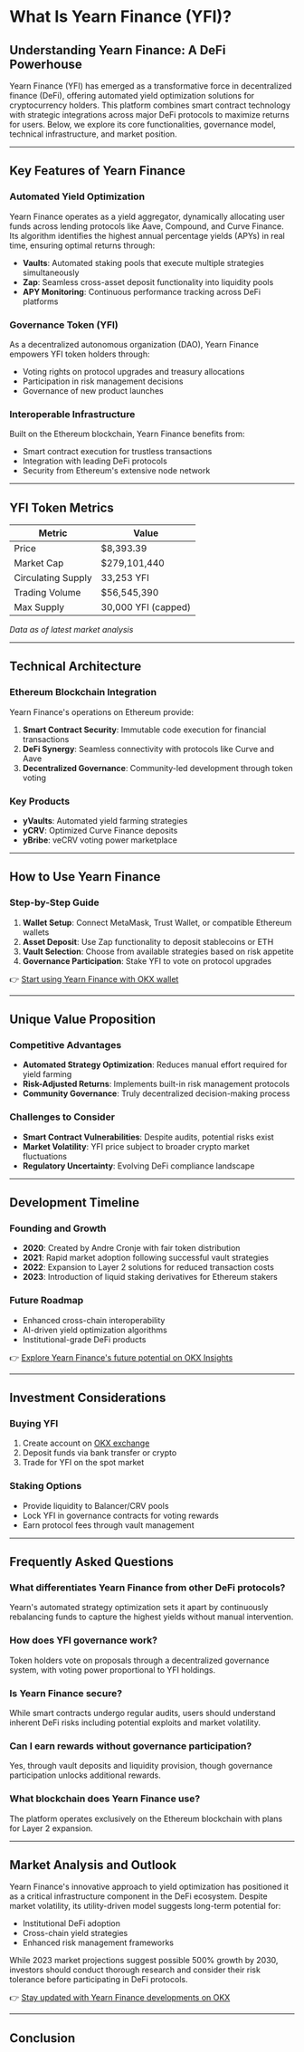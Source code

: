 # What Is Yearn Finance (YFI)?

## Understanding Yearn Finance: A DeFi Powerhouse

Yearn Finance (YFI) has emerged as a transformative force in decentralized finance (DeFi), offering automated yield optimization solutions for cryptocurrency holders. This platform combines smart contract technology with strategic integrations across major DeFi protocols to maximize returns for users. Below, we explore its core functionalities, governance model, technical infrastructure, and market position.

---

## Key Features of Yearn Finance

### Automated Yield Optimization
Yearn Finance operates as a yield aggregator, dynamically allocating user funds across lending protocols like Aave, Compound, and Curve Finance. Its algorithm identifies the highest annual percentage yields (APYs) in real time, ensuring optimal returns through:

- **Vaults**: Automated staking pools that execute multiple strategies simultaneously
- **Zap**: Seamless cross-asset deposit functionality into liquidity pools
- **APY Monitoring**: Continuous performance tracking across DeFi platforms

### Governance Token (YFI)
As a decentralized autonomous organization (DAO), Yearn Finance empowers YFI token holders through:

- Voting rights on protocol upgrades and treasury allocations
- Participation in risk management decisions
- Governance of new product launches

### Interoperable Infrastructure
Built on the Ethereum blockchain, Yearn Finance benefits from:

- Smart contract execution for trustless transactions
- Integration with leading DeFi protocols
- Security from Ethereum's extensive node network

---

## YFI Token Metrics

| Metric          | Value                |
|-----------------|----------------------|
| Price           | $8,393.39            |
| Market Cap      | $279,101,440         |
| Circulating Supply | 33,253 YFI         |
| Trading Volume  | $56,545,390          |
| Max Supply      | 30,000 YFI (capped)  |

*Data as of latest market analysis*

---

## Technical Architecture

### Ethereum Blockchain Integration
Yearn Finance's operations on Ethereum provide:

1. **Smart Contract Security**: Immutable code execution for financial transactions
2. **DeFi Synergy**: Seamless connectivity with protocols like Curve and Aave
3. **Decentralized Governance**: Community-led development through token voting

### Key Products

- **yVaults**: Automated yield farming strategies
- **yCRV**: Optimized Curve Finance deposits
- **yBribe**: veCRV voting power marketplace

---

## How to Use Yearn Finance

### Step-by-Step Guide

1. **Wallet Setup**: Connect MetaMask, Trust Wallet, or compatible Ethereum wallets
2. **Asset Deposit**: Use Zap functionality to deposit stablecoins or ETH
3. **Vault Selection**: Choose from available strategies based on risk appetite
4. **Governance Participation**: Stake YFI to vote on protocol upgrades

👉 [Start using Yearn Finance with OKX wallet](https://bit.ly/okx-bonus)

---

## Unique Value Proposition

### Competitive Advantages

- **Automated Strategy Optimization**: Reduces manual effort required for yield farming
- **Risk-Adjusted Returns**: Implements built-in risk management protocols
- **Community Governance**: Truly decentralized decision-making process

### Challenges to Consider

- **Smart Contract Vulnerabilities**: Despite audits, potential risks exist
- **Market Volatility**: YFI price subject to broader crypto market fluctuations
- **Regulatory Uncertainty**: Evolving DeFi compliance landscape

---

## Development Timeline

### Founding and Growth
- **2020**: Created by Andre Cronje with fair token distribution
- **2021**: Rapid market adoption following successful vault strategies
- **2022**: Expansion to Layer 2 solutions for reduced transaction costs
- **2023**: Introduction of liquid staking derivatives for Ethereum stakers

### Future Roadmap
- Enhanced cross-chain interoperability
- AI-driven yield optimization algorithms
- Institutional-grade DeFi products

👉 [Explore Yearn Finance's future potential on OKX Insights](https://bit.ly/okx-bonus)

---

## Investment Considerations

### Buying YFI
1. Create account on [OKX exchange](https://bit.ly/okx-bonus)
2. Deposit funds via bank transfer or crypto
3. Trade for YFI on the spot market

### Staking Options
- Provide liquidity to Balancer/CRV pools
- Lock YFI in governance contracts for voting rewards
- Earn protocol fees through vault management

---

## Frequently Asked Questions

### What differentiates Yearn Finance from other DeFi protocols?
Yearn's automated strategy optimization sets it apart by continuously rebalancing funds to capture the highest yields without manual intervention.

### How does YFI governance work?
Token holders vote on proposals through a decentralized governance system, with voting power proportional to YFI holdings.

### Is Yearn Finance secure?
While smart contracts undergo regular audits, users should understand inherent DeFi risks including potential exploits and market volatility.

### Can I earn rewards without governance participation?
Yes, through vault deposits and liquidity provision, though governance participation unlocks additional rewards.

### What blockchain does Yearn Finance use?
The platform operates exclusively on the Ethereum blockchain with plans for Layer 2 expansion.

---

## Market Analysis and Outlook

Yearn Finance's innovative approach to yield optimization has positioned it as a critical infrastructure component in the DeFi ecosystem. Despite market volatility, its utility-driven model suggests long-term potential for:

- Institutional DeFi adoption
- Cross-chain yield strategies
- Enhanced risk management frameworks

While 2023 market projections suggest possible 500% growth by 2030, investors should conduct thorough research and consider their risk tolerance before participating in DeFi protocols.

👉 [Stay updated with Yearn Finance developments on OKX](https://bit.ly/okx-bonus)

---

## Conclusion

